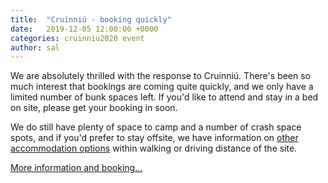 ```yaml
---
title:  "Cruinniú - booking quickly"
date:   2019-12-05 12:00:00 +0000
categories: cruinniu2020 event
author: sal
---
```

We are absolutely thrilled with the response to Cruinniú. There's been so much interest that bookings are coming quite quickly, and we only have a limited number of bunk spaces left. If you'd like to attend and stay in a bed on site, please get your booking in soon.

We do still have plenty of space to camp and a number of crash space spots, and if you'd prefer to stay offsite, we have information on [other accommodation options](/events/2020/cruinniu/location) within walking or driving distance of the site.

[More information and booking...](/events/2020/cruinniu)